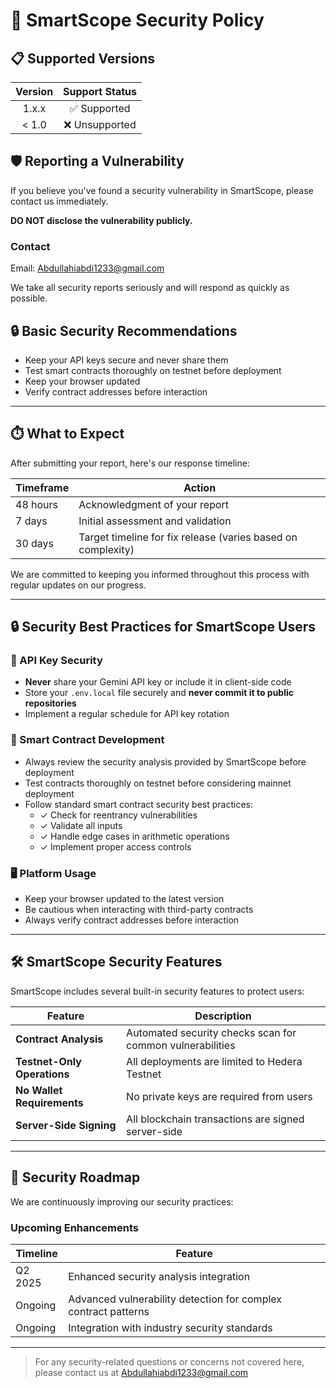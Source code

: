 # 🔐 SmartScope Security Policy

## 📋 Supported Versions

| Version | Support Status |
|:-------:|:--------------:|
| 1.x.x   | ✅ Supported   |
| < 1.0   | ❌ Unsupported |

## 🛡️ Reporting a Vulnerability

If you believe you've found a security vulnerability in SmartScope, please contact us immediately.

**DO NOT disclose the vulnerability publicly.**

### Contact

Email: [Abdullahiabdi1233@gmail.com](mailto:Abdullahiabdi1233@gmail.com)

We take all security reports seriously and will respond as quickly as possible.

## 🔒 Basic Security Recommendations

- Keep your API keys secure and never share them
- Test smart contracts thoroughly on testnet before deployment
- Keep your browser updated
- Verify contract addresses before interaction

---

## ⏱️ What to Expect

After submitting your report, here's our response timeline:

| Timeframe | Action |
|-----------|--------|
| 48 hours | Acknowledgment of your report |
| 7 days | Initial assessment and validation |
| 30 days | Target timeline for fix release (varies based on complexity) |

We are committed to keeping you informed throughout this process with regular updates on our progress.

---

## 🔒 Security Best Practices for SmartScope Users

### 🔑 API Key Security

- **Never** share your Gemini API key or include it in client-side code
- Store your `.env.local` file securely and **never commit it to public repositories**
- Implement a regular schedule for API key rotation

### 📝 Smart Contract Development

- Always review the security analysis provided by SmartScope before deployment
- Test contracts thoroughly on testnet before considering mainnet deployment
- Follow standard smart contract security best practices:
  - ✓ Check for reentrancy vulnerabilities
  - ✓ Validate all inputs
  - ✓ Handle edge cases in arithmetic operations
  - ✓ Implement proper access controls

### 🖥️ Platform Usage

- Keep your browser updated to the latest version
- Be cautious when interacting with third-party contracts
- Always verify contract addresses before interaction

---

## 🛠️ SmartScope Security Features

SmartScope includes several built-in security features to protect users:

| Feature | Description |
|---------|-------------|
| **Contract Analysis** | Automated security checks scan for common vulnerabilities |
| **Testnet-Only Operations** | All deployments are limited to Hedera Testnet |
| **No Wallet Requirements** | No private keys are required from users |
| **Server-Side Signing** | All blockchain transactions are signed server-side |

---

## 🔮 Security Roadmap

We are continuously improving our security practices:

### Upcoming Enhancements

| Timeline | Feature |
|----------|---------|
| Q2 2025 | Enhanced security analysis integration |
| Ongoing | Advanced vulnerability detection for complex contract patterns |
| Ongoing | Integration with industry security standards |

---

> For any security-related questions or concerns not covered here, please contact us at [Abdullahiabdi1233@gmail.com](mailto:Abdullahiabdi1233@gmail.com) 